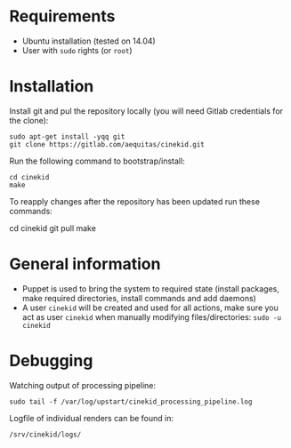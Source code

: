 # Requirements

- Ubuntu installation (tested on 14.04)
- User with `sudo` rights (or `root`)

# Installation

Install git and pul the repository locally (you will need Gitlab credentials for the clone):

    sudo apt-get install -yqq git
    git clone https://gitlab.com/aequitas/cinekid.git

Run the following command to bootstrap/install:

    cd cinekid
    make

To reapply changes after the repository has been updated run these commands:

   cd cinekid
   git pull
   make

# General information

- Puppet is used to bring the system to required state (install packages, make required directories, install commands and add daemons)
- A user `cinekid` will be created and used for all actions, make sure you act as user `cinekid` when manually modifying files/directories: `sudo -u cinekid`

# Debugging

Watching output of processing pipeline:

    sudo tail -f /var/log/upstart/cinekid_processing_pipeline.log

Logfile of individual renders can be found in:

    /srv/cinekid/logs/

